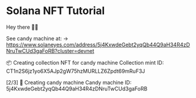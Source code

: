 # Solana NFT Tutorial

Hey there 👋🏼

See  candy machine at:
  -> https://www.solaneyes.com/address/5j4KxwdeGebt2yqQb44Q9aH34R4zDNruTwCUd3gaFoRB?cluster=devnet

📦 Creating collection NFT for candy machine
Collection mint ID: CT1n2S6jz1yo6X5AJp2gW75hzMURLLZ6Zpdt69mRuF3J

[2/3] 🍬 Creating candy machine
Candy machine ID: 5j4KxwdeGebt2yqQb44Q9aH34R4zDNruTwCUd3gaFoRB
